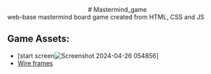 <div align="center"># Mastermind_game</div>
web-base mastermind board game created from HTML, CSS and JS


## Game Assets:
- [start screen![Screenshot 2024-04-26 054856](https://github.com/CaDarius45/Mastermind_game/assets/77362025/d3f7aa6a-52f2-4cf7-96bc-274daf280a60)]
- [Wire frames](https://www.figma.com/file/PMZ8KCxsvOiLIVBxOXDhx4/Mastermind_wireFrames?type=design&node-id=0%3A1&mode=design&t=J3FPP9Pbr8ZfIi5L-1)
